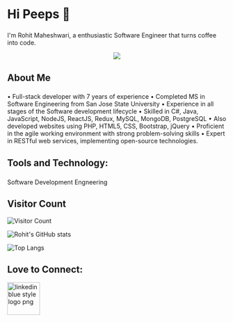 # Hi Peeps 👋
### 
I'm Rohit Maheshwari, a enthusiastic Software Engineer that turns coffee into code.


<p align="center">
<img src="https://cdn.pixabay.com/photo/2018/06/08/00/48/developer-3461405_960_720.png">
</p>


## About Me
###

• Full-stack developer with 7 years of experience
• Completed MS in Software Engineering from San Jose State University
• Experience in all stages of the Software development lifecycle
• Skilled in C#, Java, JavaScript, NodeJS, ReactJS, Redux, MySQL, MongoDB, PostgreSQL
• Also developed websites using PHP, HTML5, CSS, Bootstrap, jQuery
• Proficient in the agile working environment with strong problem-solving skills
• Expert in RESTful web services, implementing open-source technologies.

## Tools and Technology: 
###
Software Development Engneering 



## Visitor Count

![Visitor Count](https://profile-counter.glitch.me/rrohitmaheshwari/count.svg)

![Rohit's GitHub stats](https://github-readme-stats.vercel.app/api?username=rrohitmaheshwari&count_private=true&&show_icon=true&theme=monokai)

![Top Langs](https://github-readme-stats.vercel.app/api/top-langs/?username=rrohitmaheshwari&layout=compact)



## Love to Connect: 

<a href="https://www.linkedin.com/in/rrohitmaheshwari/" title="Image from freepnglogos.com"><img src="https://www.freepnglogos.com/uploads/linkedin-blue-style-logo-png-0.png" width="75" alt="linkedin blue style logo png" /></a>

